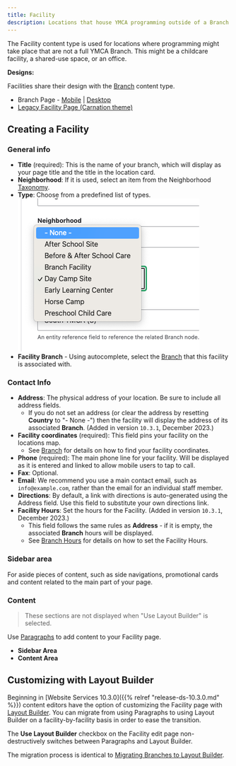 ```yaml
---
title: Facility
description: Locations that house YMCA programming outside of a Branch.
---
```


The Facility content type is used for locations where programming might take place that are not a full YMCA Branch. This might be a childcare facility, a shared-use space, or an office.

**Designs:**

Facilities share their design with the [Branch](../branch) content type.

- Branch Page - [Mobile](<../../../../../../assets/img/designs/lb/Branch Location Mobile.png>) | [Desktop](<../../../../../../assets/img/designs/lb/Branch Location Desktop.png>)
- [Legacy Facility Page (Carnation theme)](facility--carnation.png)


## Creating a Facility

### General info

- **Title** (required): This is the name of your branch, which will display as your page title and the title in the location card.
- **Neighborhood**: If it is used, select an item from the Neighborhood [Taxonomy](../../taxonomy).
- **Type**: Choose from a predefined list of types. ![A screenshot listing the preset Type options](facility--types.png)
- **Facility Branch** - Using autocomplete, select the [Branch](../branch) that this facility is associated with.

### Contact Info

- **Address**: The physical address of your location. Be sure to include all address fields.
  - If you do not set an address (or clear the address by resetting **Country** to "- None -") then the facility will display the address of its associated **Branch**. (Added in version `10.3.1`, December 2023.)
- **Facility coordinates** (required): This field pins your facility on the locations map.
  - See [Branch](../branch/#contact-info) for details on how to find your facility coordinates.
- **Phone** (required): The main phone line for your facility. Will be displayed as it is entered and linked to allow mobile users to tap to call.
- **Fax**: Optional.
- **Email**: We recommend you use a main contact email, such as `info@example.com`, rather than the email for an individual staff member.
- **Directions**: By default, a link with directions is auto-generated using the Address field. Use this field to substitute your own directions link.
- **Facility Hours**: Set the hours for the Facility. (Added in version `10.3.1`, December 2023.)
  - This field follows the same rules as **Address** - if it is empty, the associated **Branch** hours will be displayed.
  - See [Branch Hours](../branch/#branch-hours) for details on how to set the Facility Hours.

### Sidebar area

For aside pieces of content, such as side navigations, promotional cards and content related to the main part of your page.

### Content

> These sections are not displayed when "Use Layout Builder" is selected.

Use [Paragraphs](../../paragraphs) to add content to your Facility page.

- **Sidebar Area**
- **Content Area**

## Customizing with Layout Builder

Beginning in [Website Services 10.3.0]({{% relref "release-ds-10.3.0.md" %}}) content editors have the option of customizing the Facility page with [Layout Builder](../../layout-builder). You can migrate from using Paragraphs to using Layout Builder on a facility-by-facility basis in order to ease the transition.

The **Use Layout Builder** checkbox on the Facility edit page non-destructively switches between Paragraphs and Layout Builder.

The migration process is identical to [Migrating Branches to Layout Builder](../branch/#migrating-to-layout-builder).
